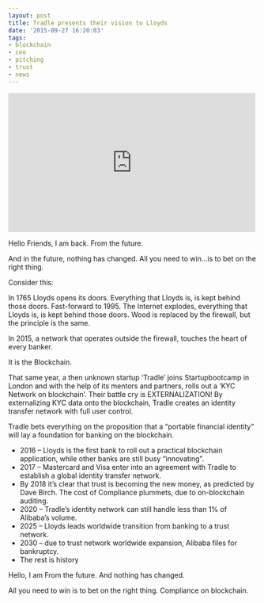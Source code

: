 ```yaml
---
layout: post
title: Tradle presents their vision to Lloyds
date: '2015-09-27 16:20:03'
tags:
- blockchain
- ceo
- pitching
- trust
- news
---
```



<iframe allowfullscreen="" frameborder="0" height="281" src="https://www.youtube.com/embed/488eG-Crwlg?feature=oembed" width="500"></iframe>

Hello Friends, I am back. From the future.

And in the future, nothing has changed. All you need to win…is to bet on the right thing.

Consider this:

In 1765 Lloyds opens its doors. Everything that Lloyds is, is kept behind those doors. Fast-forward to 1995. The Internet explodes, everything that Lloyds is, is kept behind those doors. Wood is replaced by the firewall, but the principle is the same.

In 2015, a network that operates outside the firewall, touches the heart of every banker.

It is the Blockchain.

That same year, a then unknown startup ‘Tradle’ joins Startupbootcamp in London and with the help of its mentors and partners, rolls out a ‘KYC Network on blockchain’. Their battle cry is EXTERNALIZATION! By externalizing KYC data onto the blockchain, Tradle creates an identity transfer network with full user control.

Tradle bets everything on the proposition that a “portable financial identity” will lay a foundation for banking on the blockchain.

- 2016 – Lloyds is the first bank to roll out a practical blockchain application, while other banks are still busy “innovating”.
- 2017 – Mastercard and Visa enter into an agreement with Tradle to establish a global identity transfer network.
- By 2018 it’s clear that trust is becoming the new money, as predicted by Dave Birch. The cost of Compliance plummets, due to on-blockchain auditing.
- 2020 – Tradle’s identity network can still handle less than 1% of Alibaba’s volume.
- 2025 – Lloyds leads worldwide transition from banking to a trust network.
- 2030 – due to trust network worldwide expansion, Alibaba files for bankruptcy.
- The rest is history

Hello, I am From the future. And nothing has changed.

All you need to win is to bet on the right thing. Compliance on blockchain.



